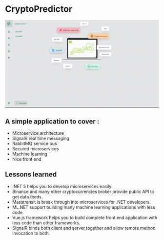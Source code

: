 # CryptoPredictor
![demo](./docs/demo.gif)
## A simple application to cover :
- Microservice architecture 
- SignalR real time messaging 
- RabbitMQ service bus
- Secured microservices 
- Machine learning 
- Nice front end 

## Lessons learned
- .NET 5 helps you to develop microservices easily.
- Binance and many other cryptocurrencies broker provide public API to get data feeds.
- Masstransit is break through into microservices for .NET developers.
- ML.NET support building many machine learning applications with less code.
- Vue.js framework helps you to build complete front end application with less code than other frameworks.
- SignalR binds both client and server together and allow remote method invocation to both.
